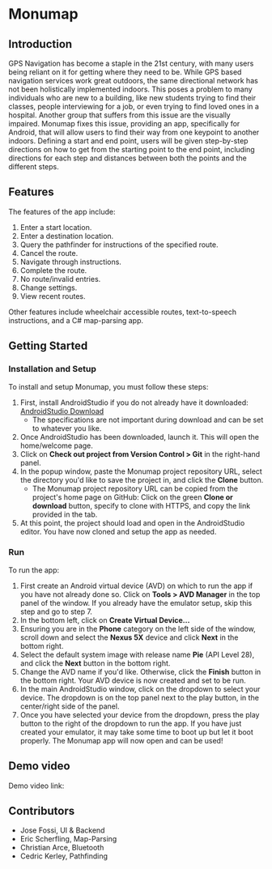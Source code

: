 # Monumap

## Introduction
GPS Navigation has become a staple in the 21st century, with many users being reliant on it for getting where they
need to be. While GPS based navigation services work great outdoors, the same directional network has not been
holistically implemented indoors. This poses a problem to many individuals who are new to a building, like new students trying to find their classes, people interviewing for a job, or even trying to find loved ones in a hospital. Another group that suffers from this issue are the visually impaired. Monumap fixes this issue, providing an app, specifically for Android, that will allow users to find their way from one keypoint to another indoors. Defining a start and end point, users will be given step-by-step directions on how to get from the starting point to the end point, including directions for each step and distances between both the points and the
different steps.

## Features
The features of the app include:

1. Enter a start location.
2. Enter a destination location. 
3. Query the pathfinder for instructions of the specified route.
4. Cancel the route.
5. Navigate through instructions.
6. Complete the route.
7. No route/invalid entries.
8. Change settings.
9. View recent routes.

Other features include wheelchair accessible routes, text-to-speech instructions, and a C# map-parsing app.

## Getting Started

### Installation and Setup
To install and setup Monumap, you must follow these steps:
1. First, install AndroidStudio if you do not already have it downloaded: [AndroidStudio Download](https://developer.android.com/studio)
   - The specifications are not important during download and can be set to whatever you like.
2. Once AndroidStudio has been downloaded, launch it. This will open the home/welcome page.
3. Click on **Check out project from Version Control > Git** in the right-hand panel.
4. In the popup window, paste the Monumap project repository URL, select the directory you'd like to save the project in, and click the **Clone** button.
   - The Monumap project repository URL can be copied from the project's home page on GitHub: Click on the green **Clone or download** button, specify to clone with HTTPS, and copy the link provided in the tab.
5. At this point, the project should load and open in the AndroidStudio editor. You have now cloned and setup the app as needed.


### Run
To run the app:
1. First create an Android virtual device (AVD) on which to run the app if you have not already done so. Click on **Tools > AVD Manager** in the top panel of the window. If you already have the emulator setup, skip this step and go to step 7.
2. In the bottom left, click on **Create Virtual Device...**
3. Ensuring you are in the **Phone** category on the left side of the window, scroll down and select the **Nexus 5X** device and click **Next** in the bottom right. 
4. Select the default system image with release name **Pie** (API Level 28), and click the **Next** button in the bottom right.
5. Change the AVD name if you'd like. Otherwise, click the **Finish** button in the bottom right. Your AVD device is now created and set to be run.
6. In the main AndroidStudio window, click on the dropdown to select your device. The dropdown is on the top panel next to the play button, in the center/right side of the panel.
7. Once you have selected your device from the dropdown, press the play button to the right of the dropdown to run the app. If you have just created your emulator, it may take some time to boot up but let it boot properly. The Monumap app will now open and can be used!

## Demo video
Demo video link: 

## Contributors
- Jose Fossi, UI & Backend
- Eric Scherfling, Map-Parsing
- Christian Arce, Bluetooth
- Cedric Kerley, Pathfinding
